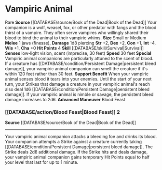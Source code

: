 ﻿---
burrow_speed: null
charisma: '+0'
climb_speed: null
constitution: '+1'
dexterity: '+2'
element: null
fly_speed: null
hp: '4'
id: '41'
intelligence: '-4'
land_speed: '30'
max_speed: '30'
name: Vampiric Animal
rarity: Rare
rus_type_level: null
sense:
- low-light vision
- scent(imprecise
- 30 feet)
size: Small, Medium
skill:
- '[[DATABASE/skill/Survival|Survival]]'
source: '[[DATABASE/source/Book of the Dead|Book of the Dead]]'
speed:
- 30 feet
strength: '+2'
strength_req: '2'
swim_speed: null
trait:
- '[[DATABASE/trait/Rare|Rare]]'
type: Animal Companion
wisdom: '+1'

---
# Vampiric Animal

<span class="trait-rare item-trait">Rare</span>
**Source** [[DATABASE/source/Book of the Dead|Book of the Dead]]
Your companion is a wolf, weasel, fox, or other predator with fangs and the blood thirst of a vampire. They often serve vampires who willingly shared their blood to bind the animal to their vampiric whims.
**Size** Small or Medium
**Melee** <span class="action-icon">1</span> jaws (finesse), **Damage** 1d8 piercing
**Str** +2, **Dex** +2, **Con** +1, **Int** -4, **Wis** +1, **Cha** +0
**Hit Points** 4
**Skill** [[DATABASE/skill/Survival|Survival]] 
**Senses** low-light vision, scent (imprecise, 30 feet)
**Speed** 30 feet
**Special** Vampiric animal companions are particularly attuned to the scent of blood. If a creature has [[DATABASE/condition/Persistent Damage|persistent bleed damage]], your vampiric animal companion can smell the creature if it's within 120 feet rather than 30 feet.
**Support Benefit** When your vampiric animal senses blood it tears into your enemies. Until the start of your next turn, your Strikes that damage a creature in your vampiric animal's reach also deal 1d6 [[DATABASE/condition/Persistent Damage|persistent bleed damage]]. If your vampiric animal is nimble or savage, the persistent bleed damage increases to 2d6.
**Advanced Maneuver** Blood Feast

### [[DATABASE/action/Blood Feast|Blood Feast]] <span class="action-icon">2</span>

**Source** [[DATABASE/source/Book of the Dead|Book of the Dead]]

---
Your vampiric animal companion attacks a bleeding foe and drinks its blood. Your companion attempts a Strike against a creature currently taking [[DATABASE/condition/Persistent Damage|persistent bleed damage]]. The Strike deals 2d8 additional damage. If the Strike hits and deals damage, your vampiric animal companion gains temporary Hit Points equal to half your level that last for up to 1 minute.